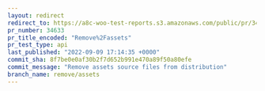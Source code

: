 ```yaml
---
layout: redirect
redirect_to: https://a8c-woo-test-reports.s3.amazonaws.com/public/pr/34633/api/index.html
pr_number: 34633
pr_title_encoded: "Remove%2Fassets"
pr_test_type: api
last_published: "2022-09-09 17:14:35 +0000"
commit_sha: 8f7be0e0af30b2f7d652b991e470a89f50a80efe
commit_message: "Remove assets source files from distribution"
branch_name: remove/assets
---
```

